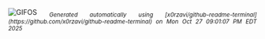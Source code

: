 <div align="justify">
<picture>
    <source media="(prefers-color-scheme: dark)" srcset="https://i.ibb.co/S7vz3X76/output-gif.gif">
    <source media="(prefers-color-scheme: light)" srcset="https://i.ibb.co/S7vz3X76/output-gif.gif">
    <img alt="GIFOS" src="https://i.ibb.co/S7vz3X76/output-gif.gif">
</picture>
<sub><i>Generated automatically using [x0rzavi/github-readme-terminal](https://github.com/x0rzavi/github-readme-terminal) on Mon Oct 27 09:01:07 PM EDT 2025</i></sub>
</div>

<!--  -->